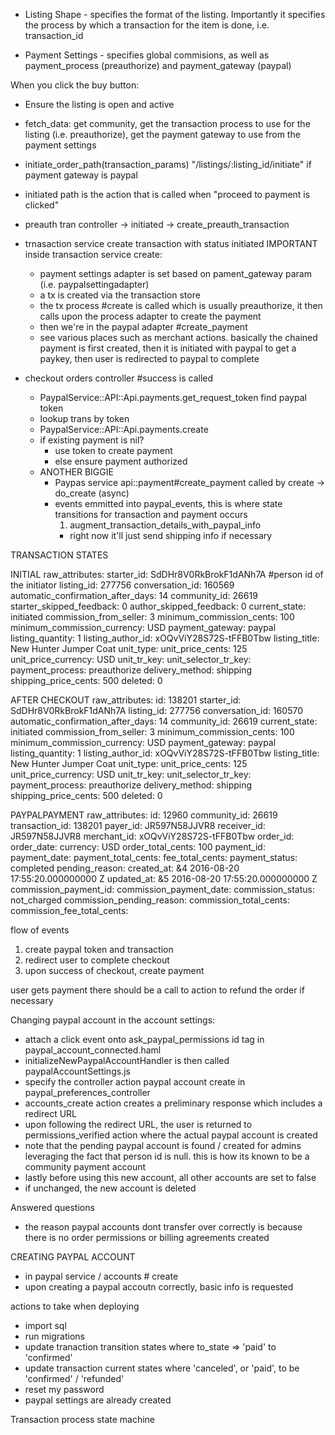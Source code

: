 

- Listing Shape - specifies the format of the listing. Importantly it specifies the process by which a transaction for the item is done, i.e. transaction_id

- Payment Settings - specifies global commisions, as well as payment_process (preauthorize) and payment_gateway (paypal)


When you click the buy button:
  - Ensure the listing is open and active
  - fetch_data: get community, get the transaction process to use for the listing (i.e. preauthorize), get the payment gateway to use from the payment settings
  - initiate_order_path(transaction_params) "/listings/:listing_id/initiate" if payment gateway is paypal
  - initiated path is the action that is called when "proceed to payment is clicked"
  - preauth tran controller -> initiated -> create_preauth_transaction
  - trnasaction service create transaction with status initiated
  IMPORTANT
    inside transaction service create:
      - payment settings adapter is set based on pament_gateway param (i.e. paypalsettingadapter)
      - a tx is created via the transaction store
      - the tx process #create is called which is usually preauthorize, it then calls upon the process adapter to create the payment
      - then we're in the paypal adapter #create_payment
      - see various places such as merchant actions. basically the chained payment is first created, then it is initiated with paypal to get a paykey, then user is redirected to paypal to complete

  - checkout orders controller #success is called
    - PaypalService::API::Api.payments.get_request_token find  paypal token
    - lookup trans by token
    - PaypalService::API::Api.payments.create
    - if existing payment is nil?
      - use token to create payment
      - else ensure payment authorized
    - ANOTHER BIGGIE
      - Paypas service  api::payment#create_payment called by create -> do_create (async)
      - events emmitted into paypal_events, this is where state transitions for transaction and payment occurs
        1) augment_transaction_details_with_paypal_info
          - right now it'll just send shipping info if necessary




TRANSACTION STATES

INITIAL raw_attributes:
  starter_id: SdDHr8V0RkBrokF1dANh7A #person id of the initiator
  listing_id: 277756
  conversation_id: 160569
  automatic_confirmation_after_days: 14
  community_id: 26619
  starter_skipped_feedback: 0
  author_skipped_feedback: 0
  current_state: initiated
  commission_from_seller: 3
  minimum_commission_cents: 100
  minimum_commission_currency: USD
  payment_gateway: paypal
  listing_quantity: 1
  listing_author_id: xOQvViY28S72S-tFFB0Tbw
  listing_title: New Hunter Jumper Coat
  unit_type:
  unit_price_cents: 125
  unit_price_currency: USD
  unit_tr_key:
  unit_selector_tr_key:
  payment_process: preauthorize
  delivery_method: shipping
  shipping_price_cents: 500
  deleted: 0

AFTER CHECKOUT raw_attributes:
  id: 138201
  starter_id: SdDHr8V0RkBrokF1dANh7A
  listing_id: 277756
  conversation_id: 160570
  automatic_confirmation_after_days: 14
  community_id: 26619
  current_state: initiated
  commission_from_seller: 3
  minimum_commission_cents: 100
  minimum_commission_currency: USD
  payment_gateway: paypal
  listing_quantity: 1
  listing_author_id: xOQvViY28S72S-tFFB0Tbw
  listing_title: New Hunter Jumper Coat
  unit_type:
  unit_price_cents: 125
  unit_price_currency: USD
  unit_tr_key:
  unit_selector_tr_key:
  payment_process: preauthorize
  delivery_method: shipping
  shipping_price_cents: 500
  deleted: 0

  PAYPALPAYMENT
  raw_attributes:
    id: 12960
    community_id: 26619
    transaction_id: 138201
    payer_id: JR597N58JJVR8
    receiver_id: JR597N58JJVR8
    merchant_id: xOQvViY28S72S-tFFB0Tbw
    order_id:
    order_date:
    currency: USD
    order_total_cents: 100
    payment_id:
    payment_date:
    payment_total_cents:
    fee_total_cents:
    payment_status: completed
    pending_reason:
    created_at: &4 2016-08-20 17:55:20.000000000 Z
    updated_at: &5 2016-08-20 17:55:20.000000000 Z
    commission_payment_id:
    commission_payment_date:
    commission_status: not_charged
    commission_pending_reason:
    commission_total_cents:
    commission_fee_total_cents:





flow of events
1) create paypal token and transaction
2) redirect user to complete checkout
3) upon success of checkout, create payment

user gets payment
there should be a call to action to refund the order if necessary


Changing paypal account in the account settings:

- attach a click event onto ask_paypal_permissions id tag in paypal_account_connected.haml
- initializeNewPaypalAccountHandler is then called paypalAccountSettings.js
- specify the controller action paypal account create in paypal_preferences_controller
- accounts_create action creates a preliminary response which includes a redirect URL
- upon following the redirect URL, the user is returned to permissions_verified action where the actual paypal account is created
- note that the pending paypal account is found / created for admins leveraging the fact that person id is null. this is how its known to be a community payment account
- lastly before using this new account, all other accounts are set to false
- if unchanged, the new account is deleted




Answered questions

- the reason paypal accounts dont transfer over correctly is because there is no order permissions or billing agreements created 


CREATING PAYPAL ACCOUNT

- in paypal service / accounts # create
- upon creating a paypal accoutn correctly, basic info is requested





actions to take when deploying

- import sql
- run migrations
- update tranaction transition states where to_state => 'paid' to 'confirmed'
- update transaction current states where 'canceled', or 'paid', to be 'confirmed' / 'refunded'
- reset my password
- paypal settings are already created




Transaction process state machine
